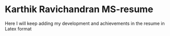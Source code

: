 # Karthik Ravichandran MS-resume
Here I will keep adding my development and achievements in the resume in Latex format
